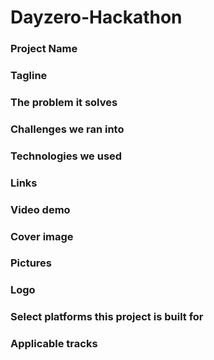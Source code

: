 # Dayzero-Hackathon

### Project Name
### Tagline
### The problem it solves
### Challenges we ran into
### Technologies we used
### Links
### Video demo
### Cover image
### Pictures
### Logo
### Select platforms this project is built for
### Applicable tracks
